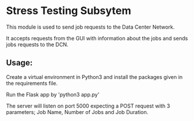 # Stress Testing Subsytem

This module is used to send job requests to the Data Center Network.

It accepts requests from the GUI with information about the jobs and sends jobs requests to the DCN.

## Usage:
Create a virtual environment in Python3 and install the packages given in the requirements file.

Run the Flask app by 
'python3 app.py'

The server will listen on port 5000 expecting a POST request with 3 parameters; Job Name, Number of Jobs and Job Duration.
